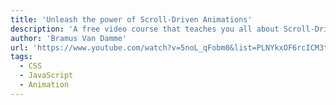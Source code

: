 ```yaml
---
title: 'Unleash the power of Scroll-Driven Animations'
description: 'A free video course that teaches you all about Scroll-Driven Animations in CSS or JavaScript.'
author: 'Bramus Van Damme'
url: 'https://www.youtube.com/watch?v=5noL_qFobm0&list=PLNYkxOF6rcICM3ttukz9x5LCNOHfWBVnn'
tags:
  - CSS
  - JavaScript
  - Animation
---
```

